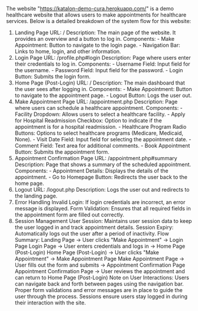 The website "https://katalon-demo-cura.herokuapp.com/" is a demo healthcare website that allows users to make appointments for healthcare services. Below is a detailed breakdown of the system flow for this website:

1. Landing Page
URL: /
Description: The main page of the website. It provides an overview and a button to log in.
Components: - Make Appointment: Button to navigate to the login page. - Navigation Bar: Links to home, login, and other information.
2. Login Page
URL: /profile.php#login
Description: Page where users enter their credentials to log in.
Components: - Username Field: Input field for the username. - Password Field: Input field for the password. - Login Button: Submits the login form.
3. Home Page (Post-Login)
URL: /
Description: The main dashboard that the user sees after logging in.
Components: - Make Appointment: Button to navigate to the appointment page. - Logout Button: Logs the user out.
4. Make Appointment Page
URL: /appointment.php
Description: Page where users can schedule a healthcare appointment.
Components: - Facility Dropdown: Allows users to select a healthcare facility. - Apply for Hospital Readmission Checkbox: Option to indicate if the appointment is for a hospital readmission. - Healthcare Program Radio Buttons: Options to select healthcare programs (Medicare, Medicaid, None). - Visit Date Field: Input field for selecting the appointment date. - Comment Field: Text area for additional comments. - Book Appointment Button: Submits the appointment form.
5. Appointment Confirmation Page
URL: /appointment.php#summary
Description: Page that shows a summary of the scheduled appointment.
Components: - Appointment Details: Displays the details of the appointment. - Go to Homepage Button: Redirects the user back to the home page.
6. Logout
URL: /logout.php
Description: Logs the user out and redirects to the landing page.
7. Error Handling
Invalid Login: If login credentials are incorrect, an error message is displayed.
Form Validation: Ensures that all required fields in the appointment form are filled out correctly.
8. Session Management
User Session: Maintains user session data to keep the user logged in and track appointment details.
Session Expiry: Automatically logs out the user after a period of inactivity.
Flow Summary:
Landing Page -> User clicks "Make Appointment" -> Login Page
Login Page -> User enters credentials and logs in -> Home Page (Post-Login)
Home Page (Post-Login) -> User clicks "Make Appointment" -> Make Appointment Page
Make Appointment Page -> User fills out the form and submits -> Appointment Confirmation Page
Appointment Confirmation Page -> User reviews the appointment and can return to Home Page (Post-Login)
Note on User Interactions:
Users can navigate back and forth between pages using the navigation bar.
Proper form validations and error messages are in place to guide the user through the process.
Sessions ensure users stay logged in during their interaction with the site.
